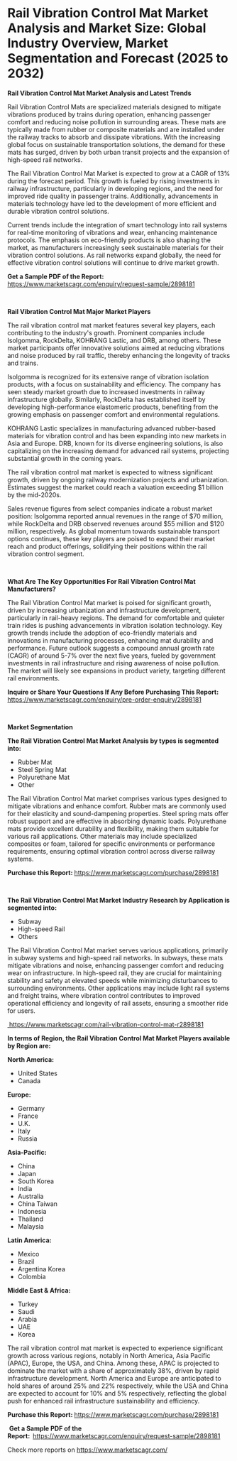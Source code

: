 <p><h1>Rail Vibration Control Mat Market Analysis and Market Size: Global Industry Overview, Market Segmentation and Forecast (2025 to 2032)</h1></p><p><strong>Rail Vibration Control Mat Market Analysis and Latest Trends</strong></p>
<p><p>Rail Vibration Control Mats are specialized materials designed to mitigate vibrations produced by trains during operation, enhancing passenger comfort and reducing noise pollution in surrounding areas. These mats are typically made from rubber or composite materials and are installed under the railway tracks to absorb and dissipate vibrations. With the increasing global focus on sustainable transportation solutions, the demand for these mats has surged, driven by both urban transit projects and the expansion of high-speed rail networks.</p><p>The Rail Vibration Control Mat Market is expected to grow at a CAGR of 13% during the forecast period. This growth is fueled by rising investments in railway infrastructure, particularly in developing regions, and the need for improved ride quality in passenger trains. Additionally, advancements in materials technology have led to the development of more efficient and durable vibration control solutions. </p><p>Current trends include the integration of smart technology into rail systems for real-time monitoring of vibrations and wear, enhancing maintenance protocols. The emphasis on eco-friendly products is also shaping the market, as manufacturers increasingly seek sustainable materials for their vibration control solutions. As rail networks expand globally, the need for effective vibration control solutions will continue to drive market growth.</p></p>
<p><strong>Get a Sample PDF of the Report:&nbsp;</strong> <a href="https://www.marketscagr.com/enquiry/request-sample/2898181?utm_campaign=2804&utm_medium=2&utm_source=Github&utm_content=ia&utm_term=15032025&utm_id=rail-vibration-control-mat">https://www.marketscagr.com/enquiry/request-sample/2898181</a></p>
<p>&nbsp;</p>
<p><strong>Rail Vibration Control Mat Major Market Players</strong></p>
<p><p>The rail vibration control mat market features several key players, each contributing to the industry's growth. Prominent companies include Isolgomma, RockDelta, KOHRANG Lastic, and DRB, among others. These market participants offer innovative solutions aimed at reducing vibrations and noise produced by rail traffic, thereby enhancing the longevity of tracks and trains.</p><p>Isolgomma is recognized for its extensive range of vibration isolation products, with a focus on sustainability and efficiency. The company has seen steady market growth due to increased investments in railway infrastructure globally. Similarly, RockDelta has established itself by developing high-performance elastomeric products, benefiting from the growing emphasis on passenger comfort and environmental regulations.</p><p>KOHRANG Lastic specializes in manufacturing advanced rubber-based materials for vibration control and has been expanding into new markets in Asia and Europe. DRB, known for its diverse engineering solutions, is also capitalizing on the increasing demand for advanced rail systems, projecting substantial growth in the coming years.</p><p>The rail vibration control mat market is expected to witness significant growth, driven by ongoing railway modernization projects and urbanization. Estimates suggest the market could reach a valuation exceeding $1 billion by the mid-2020s.</p><p>Sales revenue figures from select companies indicate a robust market position: Isolgomma reported annual revenues in the range of $70 million, while RockDelta and DRB observed revenues around $55 million and $120 million, respectively. As global momentum towards sustainable transport options continues, these key players are poised to expand their market reach and product offerings, solidifying their positions within the rail vibration control segment.</p></p>
<p>&nbsp;</p>
<p><strong>What Are The Key Opportunities For Rail Vibration Control Mat Manufacturers?</strong></p>
<p><p>The Rail Vibration Control Mat market is poised for significant growth, driven by increasing urbanization and infrastructure development, particularly in rail-heavy regions. The demand for comfortable and quieter train rides is pushing advancements in vibration isolation technology. Key growth trends include the adoption of eco-friendly materials and innovations in manufacturing processes, enhancing mat durability and performance. Future outlook suggests a compound annual growth rate (CAGR) of around 5-7% over the next five years, fueled by government investments in rail infrastructure and rising awareness of noise pollution. The market will likely see expansions in product variety, targeting different rail environments.</p></p>
<p><strong>Inquire or Share Your Questions If Any Before Purchasing This Report:</strong> <a href="https://www.marketscagr.com/enquiry/pre-order-enquiry/2898181?utm_campaign=2804&utm_medium=2&utm_source=Github&utm_content=ia&utm_term=15032025&utm_id=rail-vibration-control-mat">https://www.marketscagr.com/enquiry/pre-order-enquiry/2898181</a></p>
<p>&nbsp;</p>
<p><strong>Market Segmentation</strong></p>
<p><strong>The Rail Vibration Control Mat Market Analysis by types is segmented into:</strong></p>
<p><ul><li>Rubber Mat</li><li>Steel Spring Mat</li><li>Polyurethane Mat</li><li>Other</li></ul></p>
<p><p>The Rail Vibration Control Mat market comprises various types designed to mitigate vibrations and enhance comfort. Rubber mats are commonly used for their elasticity and sound-dampening properties. Steel spring mats offer robust support and are effective in absorbing dynamic loads. Polyurethane mats provide excellent durability and flexibility, making them suitable for various rail applications. Other materials may include specialized composites or foam, tailored for specific environments or performance requirements, ensuring optimal vibration control across diverse railway systems.</p></p>
<p><strong>Purchase this Report:&nbsp;</strong><a href="https://www.marketscagr.com/purchase/2898181?utm_campaign=2804&utm_medium=2&utm_source=Github&utm_content=ia&utm_term=15032025&utm_id=rail-vibration-control-mat">https://www.marketscagr.com/purchase/2898181</a></p>
<p>&nbsp;</p>
<p><strong>The Rail Vibration Control Mat Market Industry Research by Application is segmented into:</strong></p>
<p><ul><li>Subway</li><li>High-speed Rail</li><li>Others</li></ul></p>
<p><p>The Rail Vibration Control Mat market serves various applications, primarily in subway systems and high-speed rail networks. In subways, these mats mitigate vibrations and noise, enhancing passenger comfort and reducing wear on infrastructure. In high-speed rail, they are crucial for maintaining stability and safety at elevated speeds while minimizing disturbances to surrounding environments. Other applications may include light rail systems and freight trains, where vibration control contributes to improved operational efficiency and longevity of rail assets, ensuring a smoother ride for users.</p></p>
<p><a href="https://www.marketscagr.com/rail-vibration-control-mat-r2898181?utm_campaign=2804&utm_medium=2&utm_source=Github&utm_content=ia&utm_term=15032025&utm_id=rail-vibration-control-mat">&nbsp;https://www.marketscagr.com/rail-vibration-control-mat-r2898181</a></p>
<p><strong>In terms of Region, the Rail Vibration Control Mat Market Players available by Region are:</strong></p>
<p>
    <p> <strong> North America: </strong>
        <ul>
            <li>United States</li>
            <li>Canada</li>
        </ul>
        </p> 
    <p> <strong> Europe: </strong>
        <ul>
            <li>Germany</li>
            <li>France</li>
            <li>U.K.</li>
            <li>Italy</li>
            <li>Russia</li>
        </ul>
        </p> 
    <p> <strong> Asia-Pacific: </strong>
        <ul>
            <li>China</li>
            <li>Japan</li>
            <li>South Korea</li>
            <li>India</li>
            <li>Australia</li>
            <li>China Taiwan</li>
            <li>Indonesia</li>
            <li>Thailand</li>
            <li>Malaysia</li>
        </ul>
        </p> 
    <p> <strong> Latin America: </strong>
        <ul>
            <li>Mexico</li>
            <li>Brazil</li>
            <li>Argentina Korea</li>
            <li>Colombia</li>
        </ul>
        </p> 
    <p> <strong> Middle East & Africa: </strong>
        <ul>
            <li>Turkey</li>
            <li>Saudi</li>
            <li>Arabia</li>
            <li>UAE</li>
            <li>Korea</li>
        </ul>
    </p>
    </p>
<p><p>The rail vibration control mat market is expected to experience significant growth across various regions, notably in North America, Asia Pacific (APAC), Europe, the USA, and China. Among these, APAC is projected to dominate the market with a share of approximately 38%, driven by rapid infrastructure development. North America and Europe are anticipated to hold shares of around 25% and 22% respectively, while the USA and China are expected to account for 10% and 5% respectively, reflecting the global push for enhanced rail infrastructure sustainability and efficiency.</p></p>
<p><strong>Purchase this Report: </strong><a href="https://www.marketscagr.com/purchase/2898181?utm_campaign=2804&utm_medium=2&utm_source=Github&utm_content=ia&utm_term=15032025&utm_id=rail-vibration-control-mat">https://www.marketscagr.com/purchase/2898181</a></p>
<p>&nbsp;<strong>Get a Sample PDF of the Report:&nbsp;&nbsp;</strong><a href="https://www.marketscagr.com/enquiry/request-sample/2898181?utm_campaign=2804&utm_medium=2&utm_source=Github&utm_content=ia&utm_term=15032025&utm_id=rail-vibration-control-mat">https://www.marketscagr.com/enquiry/request-sample/2898181</a></p>
<p><strong></strong></p>
<p>Check more reports on <a href="https://www.marketscagr.com/?utm_campaign=2804&utm_medium=2&utm_source=Github&utm_content=ia&utm_term=15032025&utm_id=rail-vibration-control-mat">https://www.marketscagr.com/</a></p>